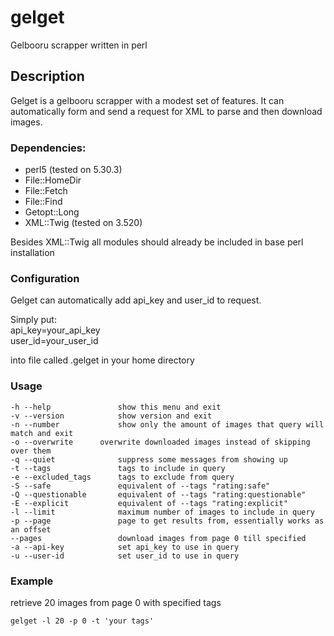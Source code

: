# gelget
Gelbooru scrapper written in perl

## Description

Gelget is a gelbooru scrapper with a modest set of features. It can automatically form and send a request for XML to parse and then download images.

### Dependencies:

* perl5 (tested on 5.30.3)
* File::HomeDir
* File::Fetch
* File::Find
* Getopt::Long
* XML::Twig (tested on 3.520)

Besides XML::Twig all modules should already be included in base perl installation

### Configuration

Gelget can automatically add api_key and user_id to request.

Simply put:\
api_key=your_api_key\
user_id=your_user_id

into file called .gelget in your home directory

### Usage

	-h --help               show this menu and exit
	-v --version            show version and exit
	-n --number             show only the amount of images that query will match and exit
	-o --overwrite		overwrite downloaded images instead of skipping over them
	-q --quiet              suppress some messages from showing up
	-t --tags               tags to include in query
	-e --excluded_tags      tags to exclude from query
	-S --safe               equivalent of --tags "rating:safe"
	-Q --questionable       equivalent of --tags "rating:questionable"
	-E --explicit           equivalent of --tags "rating:explicit"
	-l --limit              maximum number of images to include in query
	-p --page               page to get results from, essentially works as an offset
	--pages                 download images from page 0 till specified
	-a --api-key            set api_key to use in query
	-u --user-id            set user_id to use in query

### Example

retrieve 20 images from page 0 with specified tags

    gelget -l 20 -p 0 -t 'your tags'
